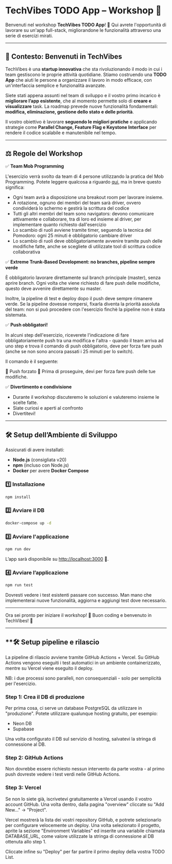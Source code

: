 # **TechVibes TODO App – Workshop** 🚀  

Benvenuti nel workshop **TechVibes TODO App**! 🎉 Qui avrete l'opportunità di lavorare su un'app full-stack, migliorandone le funzionalità attraverso una serie di esercizi mirati.  

---

## **📌 Contesto: Benvenuti in TechVibes**  

TechVibes è una **startup innovativa** che sta rivoluzionando il modo in cui i team gestiscono le proprie attività quotidiane. Stiamo costruendo una **TODO App** che aiuti le persone a organizzare il lavoro in modo efficace, con un'interfaccia semplice e funzionalità avanzate.  

Siete stati appena assunti nel team di sviluppo e il vostro primo incarico è **migliorare l’app esistente**, che al momento permette solo di **creare e visualizzare** task. La roadmap prevede nuove funzionalità fondamentali: **modifica, eliminazione, gestione dello stato e delle priorità**.  

Il vostro obiettivo è lavorare **seguendo le migliori pratiche** e applicando strategie come **Parallel Change, Feature Flag e Keystone Interface** per rendere il codice scalabile e manutenibile nel tempo.  

---

## **⚖️ Regole del Workshop**  

✅ **Team Mob Programming**

L'esercizio verrà svolto da team di 4 persone utilizzando la pratica del Mob Programming. Potete leggere qualcosa a riguardo [qui](https://www.pluralsight.com/resources/blog/software-development/mob-programming-101), ma in breve questo significa:

- Ogni team avrà a disposizione una breakout room per lavorare insieme.
- A rotazione, ognuno dei membri del team sarà driver, ovvero condividerà lo schermo e gestirà la scrittura del codice
- Tutti gli altri membri del team sono navigators: devono comunicare attivamente e collaborare, tra di loro ed insieme al driver, per implementare quanto richiesto dall'esercizio
- Lo scambio di ruoli avviene tramite timer, seguendo la tecnica del Pomodoro: ogni 25 minuti è obbligatorio cambiare driver
- Lo scambio di ruoli deve obbligatoriamente avvenire tramite push delle modifiche fatte, anche se scegliete di utilizzate tool di scrittura codice collaborativa

✅ **Extreme Trunk-Based Development: no branches, pipeline sempre verde**  

È obbligatorio lavorare direttamente sul branch principale (master), senza aprire branch. Ogni volta che viene richiesto di fare push delle modifiche, questo deve avvenire direttamente su master.

Inoltre, la pipeline di test e deploy dopo il push deve sempre rimanere verde. Se la pipeline dovesse rompersi, fixarla diventa la priorità assoluta del team: non si può procedere con l'esercizio finchè la pipeline non è stata sistemata.

✅ **Push obbligatori!**  

In alcuni step dell'esercizio, riceverete l'indicazione di fare obbligatoriamente push tra una modifica e l'altra - quando il team arriva ad uno step e trova il comando di push obbligatorio, deve per forza fare push (anche se non sono ancora passati i 25 minuti per lo switch).

Il comando è il seguente:

🚨 Push forzato 🚨 Prima di proseguire, devi per forza fare push delle tue modifiche.

✅ **Divertimento e condivisione**  

- Durante il workshop discuteremo le soluzioni e valuteremo insieme le scelte fatte.  
- Siate curiosi e aperti al confronto
- Divertitevi!

---

## **🛠️ Setup dell’Ambiente di Sviluppo**  

Assicurati di avere installati:  

- **Node.js** (consigliata v20)  
- **npm** (incluso con Node.js)  
- **Docker** per avere **Docker Compose**  

### **1️⃣ Installazione**  

```sh
npm install
```

### **2️⃣ Avviare il DB**  

```sh
docker-compose up -d
```

### **3️⃣ Avviare l'applicazione**  

```sh
npm run dev
```

L’app sarà disponibile su <http://localhost:3000> 🚀.

### **4️⃣ Avviare l’applicazione**

```sh
npm run test
```

Dovresti vedere i test esistenti passare con successo. Man mano che implementerai nuove funzionalità, aggiorna e aggiungi test dove necessario.

---

Ora sei pronto per iniziare il workshop! 🎯 Buon coding e benvenuto in TechVibes! 🚀

---

## **🛠️ Setup pipeline e rilascio

La pipeline di rilascio avviene tramite GitHub Actions + Vercel.
Su GitHub Actions vengono eseguiti i test automatici in un ambiente containerizzato, mentre su Vercel viene eseguito il deploy.

NB: i due processi sono paralleli, non consequenziali - solo per semplicità per l'esercizio.

### Step 1: Crea il DB di produzione

Per prima cosa, ci serve un database PostgreSQL da utilizzare in "produzione". Potete utilizzare qualunque hosting gratuito, per esempio:

- Neon DB
- Supabase

Una volta configurato il DB sul servizio di hosting, salvatevi la stringa di connessione al DB.

### Step 2: GitHub Actions

Non dovrebbe essere richiesto nessun intervento da parte vostra - al primo push dovreste vedere i test verdi nelle GitHub Actions.

### Step 3: Vercel

Se non lo siete già, iscrivetevi gratuitamente a Vercel usando il vostro account GitHub.
Una volta dentro, dalla pagina "overview" cliccate su "Add New..." -> "Project".

Vercel mostrerà la lista dei vostri repository GitHub, e potrete selezionarlo per configurare velocemente un deploy.
Una volta selezionato il progetto, aprite la sezione "Environment Variables" ed inserite una variabile chiamata DATABASE_URL, come valore utilizzate la stringa di connessione al DB ottenuta allo step 1.

Cliccate infine su "Deploy" per far partire il primo deploy della vostra TODO List.
